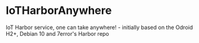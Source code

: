 # IoTHarborAnywhere
IoT Harbor service, one can take anywhere! - initially based on the Odroid H2+, Debian 10 and 7error's Harbor repo
